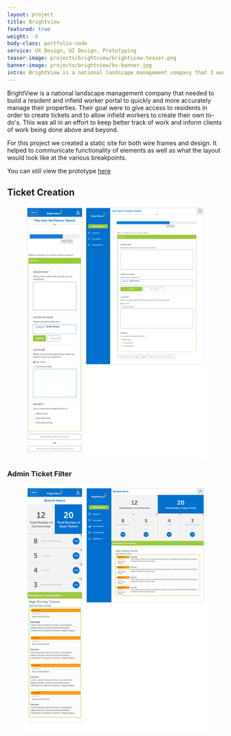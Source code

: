 ```yaml
---
layout: project
title: Brightview
featured: true
weight: -5
body-class: portfolio-node
service: UX Design, UI Design, Prototyping
teaser-image: projects/brightview/brightview-teaser.png
banner-image: projects/brightview/bv-banner.jpg
intro: BrightView is a national landscape management company that I worked on while at NEWMEDIA. I created a complete set of interactive wire-frames that incorporated user flow as well as interactions.
---
```

<section class="information">
	<div class="two-column">
		<p>BrightView is a national landscape management company that needed to build a resident and infield worker portal to quickly and more accurately manage their properties. Their goal were to give access to residents in order to create tickets and to allow infield workers to create their own to-do's. This was all in an effort to keep better track of work and inform clients of work being done above and beyond.</p>
		<p>For this project we created a static site for both wire frames and design. It helped to communicate functionality of elements as well as what the layout would look like at the various breakpoints.</p>
		<p>You can still view the prototype <a href="http://newmediadenver.github.io/bv">here</a></p>
	</div>
	<h2>Ticket Creation</h2>
	<figure>
		<img src="/assets/img/projects/brightview/bv-ticket.jpg" />
	</figure>
	<h3>Admin Ticket Filter</h3>
	<figure>
		<img src="/assets/img/projects/brightview/admin-dashboard-mobile.jpg" />
	</figure>
</section>